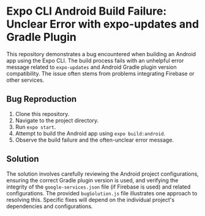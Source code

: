 # Expo CLI Android Build Failure: Unclear Error with expo-updates and Gradle Plugin

This repository demonstrates a bug encountered when building an Android app using the Expo CLI. The build process fails with an unhelpful error message related to `expo-updates` and Android Gradle plugin version compatibility.  The issue often stems from problems integrating Firebase or other services.

## Bug Reproduction
1. Clone this repository.
2. Navigate to the project directory.
3. Run `expo start`.
4. Attempt to build the Android app using `expo build:android`. 
5. Observe the build failure and the often-unclear error message.

## Solution
The solution involves carefully reviewing the Android project configurations, ensuring the correct Gradle plugin version is used, and verifying the integrity of the `google-services.json` file (if Firebase is used) and related configurations.  The provided `bugSolution.js` file illustrates one approach to resolving this.  Specific fixes will depend on the individual project's dependencies and configurations.